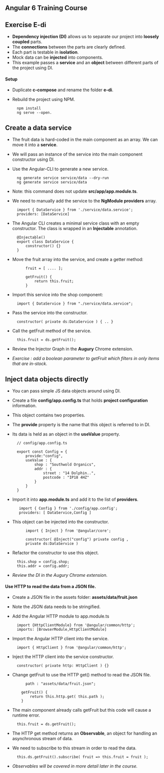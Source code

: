 ## Angular 6 Training Course
## Exercise E-di

- **Dependency injection (DI)** allows us to separate our project into **loosely coupled** parts.
- The **connections** between the parts are clearly defined.
- Each part is testable in **isolation**.
- Mock data can be **injected** into components.
- This example passes a **service** and an **object** between different parts of the project using DI. 

#### Setup

- Duplicate **c-compose** and rename the folder **e-di**.	
- Rebuild the project using NPM.

		npm install
		ng serve --open.

## Create a data service

- The fruit data is hard-coded in the main component as an array. We can move it into a **service**. 
- We will pass an instance of the service into the main component constructor using DI.
- Use the Angular-CLI to generate a new service.

		ng generate service service/data --dry-run
		ng generate service service/data
		
- Note: this command does not update **src/app/app.module.ts**. 	
- We need to manually add the service to the **NgModule providers** array. 

		import { DataService } from './service/data.service';	
		providers: [DataService]

- The Angular CLI creates a minimal service class with an empty constructor. The class is wrapped in an **Injectable** annotation.
		
		@Injectable()
		export class DataService {	
			constructor() {}	
		}

- Move the fruit array into the service, and create a getter method:

		    fruit = [ .... ];
		    
		    getFruit() {
		        return this.fruit;
		    }
		
- Import this service into the shop component:

		import { DataService } from "./service/data.service";
		
- Pass the service into the constructor.
		
		constructor( private ds:DataService ) { .. }
		
- Call the getFruit method of the service.

		this.fruit = ds.getFruit();
		
- Review the Injector Graph in the **Augury** Chrome extension.
		
- *Exercise : add a boolean parameter to getFruit which filters in only items that are in-stock.*

## Inject data objects directly

- You can pass simple JS data objects around using DI.
- Create a file **config/app.config.ts** that holds **project configuration** information.
- This object contains two properties.
- The **provide** property is the name that this object is referred to in DI.
- Its data is held as an object in the **useValue** property.

		// config/app.config.ts
		
		export const Config = {
		    provide:"config",
		    useValue : {
		        shop : "Southwold Organics",
		        addr : {
		            street : "14 Dolphin..",
		            postcode : "IP18 4HZ"
		        }
		    }    
		}

- Import it into **app.module.ts** and add it to the list of **providers**.

		 import { Config } from './config/app.config';
		 providers: [ DataService,Config ]
		  
- This object can be injected into the constructor.

			import { Inject } from '@angular/core';
			
			constructor( @Inject("config") private config , 
			private ds:DataService )

- Refactor the constructor to use this object.

        this.shop = config.shop;
        this.addr = config.addr;
        
- *Review the DI in the Augury Chrome extension.*

#### Use HTTP to read the data from a JSON file.

- Create a JSON file in the assets folder: **assets/data/fruit.json**
- Note the JSON data needs to be stringified.
- Add the Angular HTTP module to app.module.ts

		import {HttpClientModule} from '@angular/common/http';		
		imports: [BrowserModule,HttpClientModule]
		
- Import the Angular HTTP client into the service.

		import { HttpClient } from '@angular/common/http';

- Inject the HTTP client into the service constructor.

		constructor( private http: HttpClient ) {}
		
- Change getFruit to use the HTTP get() method to read the JSON file.

			path : "assets/data/fruit.json";

		  getFruit() {
			  return this.http.get( this.path );
		  }
		  
- The main component already calls getFruit but this code will cause a runtime error.

		this.fruit = ds.getFruit();
		
- The HTTP get method returns an **Observable**, an object for handling an asynchronous stream of data.
- We need to subscribe to this stream in order to read the data.

		this.ds.getFruit().subscribe( fruit => this.fruit = fruit );
		
- *Observables will be covered in more detail later in the course.*